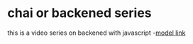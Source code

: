 # chai or backened series

this is a video series on backened with javascript
-[model link](https://app.eraser.io/workspace/misHyboahLiFxNaafN4F?origin=share)